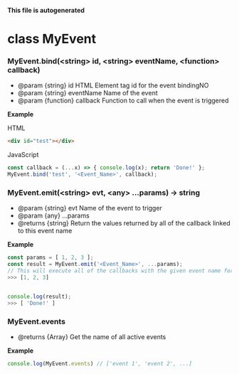 __This file is autogenerated__
# class MyEvent
### MyEvent.bind(\<string\> id, \<string\> eventName, \<function\> callback)


* @param {string} id HTML Element tag id for the event bindingNO
* @param {string} eventName Name of the event
* @param {function} callback Function to call when the event is triggered


__Example__


HTML
```html
<div id="test"></div>
```
JavaScript
```js
const callback = (...x) => { console.log(x); return 'Done!' };
MyEvent.bind('test', '<Event_Name>', callback);
```


### MyEvent.emit(\<string\> evt, \<any\> ...params) -> string


* @param {string} evt Name of the event to trigger
* @param {any} ...params
* @returns {string} Return the values returned by all of the callback linked to this event name


__Example__
```js
const params = [ 1, 2, 3 ];
const result = MyEvent.emit('<Event_Name>', ...params);
// This will execute all of the callbacks with the given event name for every element
>>> [1, 2, 3]


console.log(result);
>>> [ 'Done!' ]
```


### MyEvent.events


* @returns {Array<string>} Get the name of all active events


__Example__
```js
console.log(MyEvent.events) // ['event 1', 'event 2', ...]
```


